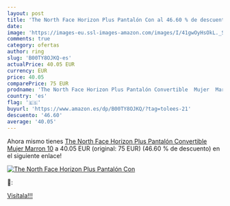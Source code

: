 ```yaml
---
layout: post
title: 'The North Face Horizon Plus Pantalón Con al 46.60 % de descuento'
date: 
image: 'https://images-eu.ssl-images-amazon.com/images/I/41gwOyHsOkL._SL200_.jpg'
comments: true
category: ofertas
author: ring
slug: 'B00TY8OJKQ-es'
actualPrice: 40.05 EUR
currency: EUR
price: 40.05
comparePrice: 75 EUR
prodname: 'The North Face Horizon Plus Pantalón Convertible  Mujer  Marron  10'
country: 'es'
flag: '🇪🇸'
buyurl: 'https://www.amazon.es/dp/B00TY8OJKQ/?tag=tolees-21'
descuento: '46.60'
average: '40.05'
---
```


Ahora mismo tienes [The North Face Horizon Plus Pantalón Convertible  Mujer  Marron  10](https://www.amazon.es/dp/B00TY8OJKQ/?tag=tolees-21) a 40.05 EUR (original: 75 EUR) (46.60 %  de descuento) en el siguiente enlace!

[![The North Face Horizon Plus Pantalón Con](https://images-eu.ssl-images-amazon.com/images/I/41gwOyHsOkL._SL200_.jpg)](https://www.amazon.es/dp/B00TY8OJKQ/?tag=tolees-21)

🔎:


[Visítala!!!](https://www.amazon.es/dp/B00TY8OJKQ/?tag=tolees-21)
